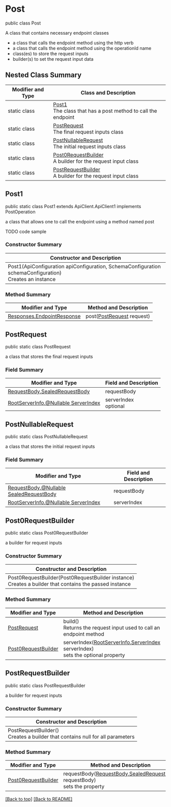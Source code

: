 # Post

public class Post

A class that contains necessary endpoint classes
- a class that calls the endpoint method using the http verb
- a class that calls the endpoint method using the operationId name
- class(es) to store the request inputs
- builder(s) to set the request input data

## Nested Class Summary
| Modifier and Type | Class and Description |
| ----------------- | --------------------- |
| static class | [Post1](#post1)<br>The class that has a post method to call the endpoint |
| static class | [PostRequest](#postrequest)<br>The final request inputs class |
| static class | [PostNullableRequest](#postnullablerequest)<br>The initial request inputs class |
| static class | [Post0RequestBuilder](#post0requestbuilder)<br>A builder for the request input class |
| static class | [PostRequestBuilder](#postrequestbuilder)<br>A builder for the request input class |

## Post1
public static class Post1 extends ApiClient.ApiClient1 implements PostOperation<br>

a class that allows one to call the endpoint using a method named post

TODO code sample

### Constructor Summary
| Constructor and Description |
| --------------------------- |
| Post1(ApiConfiguration apiConfiguration, SchemaConfiguration schemaConfiguration)<br>Creates an instance |

### Method Summary
| Modifier and Type | Method and Description |
| ----------------- | ---------------------- |
| [Responses.EndpointResponse](../../paths/user/post/Responses.md#endpointresponse) | post([PostRequest](#postrequest) request) |

## PostRequest
public static class PostRequest<br>

a class that stores the final request inputs

### Field Summary
| Modifier and Type | Field and Description |
| ----------------- | --------------------- |
| [RequestBody.SealedRequestBody](../../paths/user/post/RequestBody.md#sealedrequestbody) | requestBody |
| [RootServerInfo.@Nullable ServerIndex](../../RootServerInfo.md#serverindex) | serverIndex<br>optional |

## PostNullableRequest
public static class PostNullableRequest<br>

a class that stores the initial request inputs

### Field Summary
| Modifier and Type | Field and Description |
| ----------------- | --------------------- |
| [RequestBody.@Nullable SealedRequestBody](../../paths/user/post/RequestBody.md#sealedrequestbody) | requestBody |
| [RootServerInfo.@Nullable ServerIndex](../../RootServerInfo.md#serverindex) | serverIndex |

## Post0RequestBuilder
public static class Post0RequestBuilder<br>

a builder for request inputs

### Constructor Summary
| Constructor and Description |
| --------------------------- |
| Post0RequestBuilder(Post0RequestBuilder instance)<br>Creates a builder that contains the passed instance |

### Method Summary
| Modifier and Type | Method and Description |
| ----------------- | ---------------------- |
| [PostRequest](#postrequest) | build()<br>Returns the request input used to call an endpoint method |
| [Post0RequestBuilder](#post0requestbuilder) | serverIndex([RootServerInfo.ServerIndex](../../RootServerInfo.md#serverindex) serverIndex)<br>sets the optional property |

## PostRequestBuilder
public static class PostRequestBuilder<br>

a builder for request inputs

### Constructor Summary
| Constructor and Description |
| --------------------------- |
| PostRequestBuilder()<br>Creates a builder that contains null for all parameters |

### Method Summary
| Modifier and Type | Method and Description |
| ----------------- | ---------------------- |
| [Post0RequestBuilder](#post0requestbuilder) | requestBody([RequestBody.SealedRequestBody](../../paths/user/post/RequestBody.md#sealedrequestbody) requestBody)<br>sets the property |

[[Back to top]](#top) [[Back to README]](../../../README.md)
